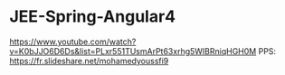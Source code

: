 # JEE-Spring-Angular4
https://www.youtube.com/watch?v=K0bJJO6D6Ds&list=PLxr551TUsmArPt63xrhg5WIBRniqHGH0M
PPS:
https://fr.slideshare.net/mohamedyoussfi9

